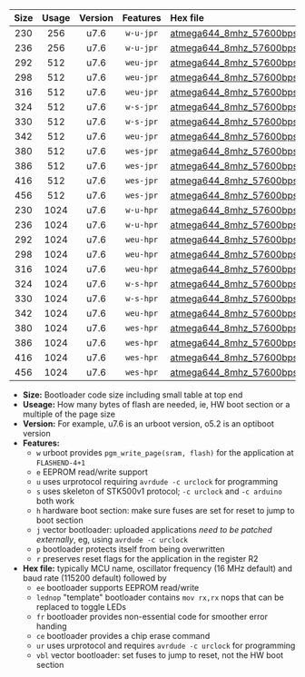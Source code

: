 |Size|Usage|Version|Features|Hex file|
|:-:|:-:|:-:|:-:|:--|
|230|256|u7.6|`w-u-jpr`|[atmega644_8mhz_57600bps_ur_vbl.hex](https://raw.githubusercontent.com/stefanrueger/urboot/main/atmega644_8mhz_57600bps_ur_vbl.hex)|
|236|256|u7.6|`w-u-jpr`|[atmega644_8mhz_57600bps_lednop_ur_vbl.hex](https://raw.githubusercontent.com/stefanrueger/urboot/main/atmega644_8mhz_57600bps_lednop_ur_vbl.hex)|
|292|512|u7.6|`weu-jpr`|[atmega644_8mhz_57600bps_ee_ur_vbl.hex](https://raw.githubusercontent.com/stefanrueger/urboot/main/atmega644_8mhz_57600bps_ee_ur_vbl.hex)|
|298|512|u7.6|`weu-jpr`|[atmega644_8mhz_57600bps_ee_lednop_ur_vbl.hex](https://raw.githubusercontent.com/stefanrueger/urboot/main/atmega644_8mhz_57600bps_ee_lednop_ur_vbl.hex)|
|316|512|u7.6|`weu-jpr`|[atmega644_8mhz_57600bps_ee_lednop_fr_ur_vbl.hex](https://raw.githubusercontent.com/stefanrueger/urboot/main/atmega644_8mhz_57600bps_ee_lednop_fr_ur_vbl.hex)|
|324|512|u7.6|`w-s-jpr`|[atmega644_8mhz_57600bps_vbl.hex](https://raw.githubusercontent.com/stefanrueger/urboot/main/atmega644_8mhz_57600bps_vbl.hex)|
|330|512|u7.6|`w-s-jpr`|[atmega644_8mhz_57600bps_lednop_vbl.hex](https://raw.githubusercontent.com/stefanrueger/urboot/main/atmega644_8mhz_57600bps_lednop_vbl.hex)|
|342|512|u7.6|`weu-jpr`|[atmega644_8mhz_57600bps_ee_lednop_fr_ce_ur_vbl.hex](https://raw.githubusercontent.com/stefanrueger/urboot/main/atmega644_8mhz_57600bps_ee_lednop_fr_ce_ur_vbl.hex)|
|380|512|u7.6|`wes-jpr`|[atmega644_8mhz_57600bps_ee_vbl.hex](https://raw.githubusercontent.com/stefanrueger/urboot/main/atmega644_8mhz_57600bps_ee_vbl.hex)|
|386|512|u7.6|`wes-jpr`|[atmega644_8mhz_57600bps_ee_lednop_vbl.hex](https://raw.githubusercontent.com/stefanrueger/urboot/main/atmega644_8mhz_57600bps_ee_lednop_vbl.hex)|
|416|512|u7.6|`wes-jpr`|[atmega644_8mhz_57600bps_ee_lednop_fr_vbl.hex](https://raw.githubusercontent.com/stefanrueger/urboot/main/atmega644_8mhz_57600bps_ee_lednop_fr_vbl.hex)|
|456|512|u7.6|`wes-jpr`|[atmega644_8mhz_57600bps_ee_lednop_fr_ce_vbl.hex](https://raw.githubusercontent.com/stefanrueger/urboot/main/atmega644_8mhz_57600bps_ee_lednop_fr_ce_vbl.hex)|
|230|1024|u7.6|`w-u-hpr`|[atmega644_8mhz_57600bps_ur.hex](https://raw.githubusercontent.com/stefanrueger/urboot/main/atmega644_8mhz_57600bps_ur.hex)|
|236|1024|u7.6|`w-u-hpr`|[atmega644_8mhz_57600bps_lednop_ur.hex](https://raw.githubusercontent.com/stefanrueger/urboot/main/atmega644_8mhz_57600bps_lednop_ur.hex)|
|292|1024|u7.6|`weu-hpr`|[atmega644_8mhz_57600bps_ee_ur.hex](https://raw.githubusercontent.com/stefanrueger/urboot/main/atmega644_8mhz_57600bps_ee_ur.hex)|
|298|1024|u7.6|`weu-hpr`|[atmega644_8mhz_57600bps_ee_lednop_ur.hex](https://raw.githubusercontent.com/stefanrueger/urboot/main/atmega644_8mhz_57600bps_ee_lednop_ur.hex)|
|316|1024|u7.6|`weu-hpr`|[atmega644_8mhz_57600bps_ee_lednop_fr_ur.hex](https://raw.githubusercontent.com/stefanrueger/urboot/main/atmega644_8mhz_57600bps_ee_lednop_fr_ur.hex)|
|324|1024|u7.6|`w-s-hpr`|[atmega644_8mhz_57600bps.hex](https://raw.githubusercontent.com/stefanrueger/urboot/main/atmega644_8mhz_57600bps.hex)|
|330|1024|u7.6|`w-s-hpr`|[atmega644_8mhz_57600bps_lednop.hex](https://raw.githubusercontent.com/stefanrueger/urboot/main/atmega644_8mhz_57600bps_lednop.hex)|
|342|1024|u7.6|`weu-hpr`|[atmega644_8mhz_57600bps_ee_lednop_fr_ce_ur.hex](https://raw.githubusercontent.com/stefanrueger/urboot/main/atmega644_8mhz_57600bps_ee_lednop_fr_ce_ur.hex)|
|380|1024|u7.6|`wes-hpr`|[atmega644_8mhz_57600bps_ee.hex](https://raw.githubusercontent.com/stefanrueger/urboot/main/atmega644_8mhz_57600bps_ee.hex)|
|386|1024|u7.6|`wes-hpr`|[atmega644_8mhz_57600bps_ee_lednop.hex](https://raw.githubusercontent.com/stefanrueger/urboot/main/atmega644_8mhz_57600bps_ee_lednop.hex)|
|416|1024|u7.6|`wes-hpr`|[atmega644_8mhz_57600bps_ee_lednop_fr.hex](https://raw.githubusercontent.com/stefanrueger/urboot/main/atmega644_8mhz_57600bps_ee_lednop_fr.hex)|
|456|1024|u7.6|`wes-hpr`|[atmega644_8mhz_57600bps_ee_lednop_fr_ce.hex](https://raw.githubusercontent.com/stefanrueger/urboot/main/atmega644_8mhz_57600bps_ee_lednop_fr_ce.hex)|

- **Size:** Bootloader code size including small table at top end
- **Useage:** How many bytes of flash are needed, ie, HW boot section or a multiple of the page size
- **Version:** For example, u7.6 is an urboot version, o5.2 is an optiboot version
- **Features:**
  + `w` urboot provides `pgm_write_page(sram, flash)` for the application at `FLASHEND-4+1`
  + `e` EEPROM read/write support
  + `u` uses urprotocol requiring `avrdude -c urclock` for programming
  + `s` uses skeleton of STK500v1 protocol; `-c urclock` and `-c arduino` both work
  + `h` hardware boot section: make sure fuses are set for reset to jump to boot section
  + `j` vector bootloader: uploaded applications *need to be patched externally*, eg, using `avrdude -c urclock`
  + `p` bootloader protects itself from being overwritten
  + `r` preserves reset flags for the application in the register R2
- **Hex file:** typically MCU name, oscillator frequency (16 MHz default) and baud rate (115200 default) followed by
  + `ee` bootloader supports EEPROM read/write
  + `lednop` "template" bootloader contains `mov rx,rx` nops that can be replaced to toggle LEDs
  + `fr` bootloader provides non-essential code for smoother error handing
  + `ce` bootloader provides a chip erase command
  + `ur` uses urprotocol and requires `avrdude -c urclock` for programming
  + `vbl` vector bootloader: set fuses to jump to reset, not the HW boot section
